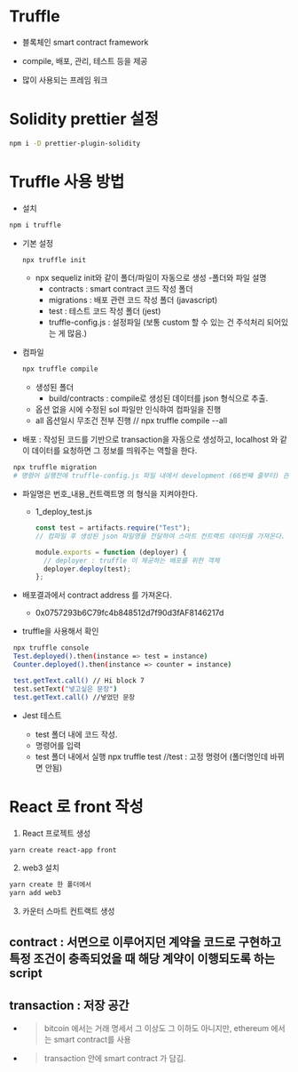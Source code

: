 # Truffle

- 블록체인 smart contract framework

- compile, 배포, 관리, 테스트 등을 제공

- 많이 사용되는 프레임 워크

# Solidity prettier 설정

```bash
npm i -D prettier-plugin-solidity
```

# Truffle 사용 방법

- 설치

```bash
npm i truffle
```

- 기본 설정

  ```bash
  npx truffle init
  ```

  - npx sequeliz init와 같이 폴더/파일이 자동으로 생성 -폴더와 파일 설명
    - contracts : smart contract 코드 작성 폴더
    - migrations : 배포 관련 코드 작성 폴더 (javascript)
    - test : 테스트 코드 작성 폴더 (jest)
    - truffle-config.js : 설정파일 (보통 custom 할 수 있는 건 주석처리 되어있는 게 많음.)

- 컴파일

  ```bash
  npx truffle compile
  ```

  - 생성된 폴더
    - build/contracts : compile로 생성된 데이터를 json 형식으로 추출.
  - 옵션 없을 시에 수정된 sol 파일만 인식하여 컴파일을 진행
  - all 옵션일시 무조건 전부 진행 // npx truffle compile --all

- 배포 : 작성된 코드를 기반으로 transaction을 자동으로 생성하고, localhost 와 같이 데이터를 요청하면 그 정보를 띄워주는 역할을 한다.

```bash
 npx truffle migration
 # 명령어 실행전에 truffle-config.js 파일 내에서 development (66번째 줄부터) 관련 설정을 주석 해제하자.
```

- 파일명은 번호\_내용\_컨트랙트명 의 형식을 지켜야한다.

  - 1_deploy_test.js

    ```js
    const test = artifacts.require("Test");
    // 컴파일 후 생성된 json 파일명을 전달하여 스마트 컨트랙트 데이터를 가져온다.

    module.exports = function (deployer) {
      // deployer : truffle 이 제공하는 배포를 위한 객체
      deployer.deploy(test);
    };
    ```

- 배포결과에서 contract address 를 가져온다.

  - 0x0757293b6C79fc4b848512d7f90d3fAF8146217d

- truffle을 사용해서 확인

```bash
 npx truffle console
 Test.deployed().then(instance => test = instance)
 Counter.deployed().then(instance => counter = instance)

 test.getText.call() // Hi block 7
 test.setText("넣고싶은 문장")
 test.getText.call() //넣었던 문장
```

- Jest 테스트

  - test 폴더 내에 코드 작성.
  - 명령어를 입력
  - test 폴더 내에서 실행
    npx truffle test //test : 고정 명령어 (폴더명인데 바뀌면 안됨)

# React 로 front 작성

1. React 프로젝트 생성

```bash
yarn create react-app front
```

2. web3 설치

```bash
yarn create 한 폴더에서
yarn add web3
```

3. 카운터 스마트 컨트랙트 생성

## contract : 서면으로 이루어지던 계약을 코드로 구현하고 특정 조건이 충족되었을 때 해당 계약이 이행되도록 하는 script

## transaction : 저장 공간

- > bitcoin 에서는 거래 명세서 그 이상도 그 이하도 아니지만, ethereum 에서는 smart contract를 사용
- > transaction 안에 smart contract 가 담김.
